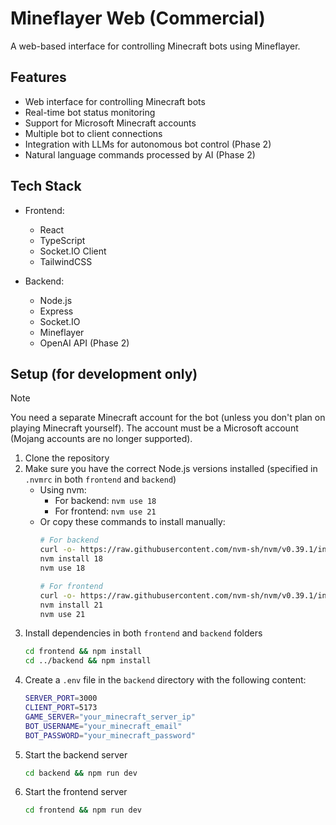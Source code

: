 # Mineflayer Web (Commercial)

A web-based interface for controlling Minecraft bots using Mineflayer.

## Features

- Web interface for controlling Minecraft bots
- Real-time bot status monitoring
- Support for Microsoft Minecraft accounts
- Multiple bot to client connections
- Integration with LLMs for autonomous bot control (Phase 2)
- Natural language commands processed by AI (Phase 2)

## Tech Stack

- Frontend:
  - React
  - TypeScript
  - Socket.IO Client
  - TailwindCSS
  
- Backend:
  - Node.js
  - Express
  - Socket.IO
  - Mineflayer
  - OpenAI API (Phase 2)

## Setup (for development only)

> [!NOTE]
> You need a separate Minecraft account for the bot (unless you don't plan on playing Minecraft yourself). The account must be a Microsoft account (Mojang accounts are no longer supported).


1. Clone the repository
2. Make sure you have the correct Node.js versions installed (specified in `.nvmrc` in both `frontend` and `backend`)
   - Using nvm:
     - For backend: `nvm use 18`
     - For frontend: `nvm use 21`
   - Or copy these commands to install manually:
     ```bash
     # For backend
     curl -o- https://raw.githubusercontent.com/nvm-sh/nvm/v0.39.1/install.sh | bash
     nvm install 18
     nvm use 18

     # For frontend
     curl -o- https://raw.githubusercontent.com/nvm-sh/nvm/v0.39.1/install.sh | bash
     nvm install 21
     nvm use 21
     ```
3. Install dependencies in both `frontend` and `backend` folders
   ```bash
   cd frontend && npm install
   cd ../backend && npm install
   ```
4. Create a `.env` file in the `backend` directory with the following content:
   ```bash
   SERVER_PORT=3000
   CLIENT_PORT=5173
   GAME_SERVER="your_minecraft_server_ip"
   BOT_USERNAME="your_minecraft_email"
   BOT_PASSWORD="your_minecraft_password"
   ```
5. Start the backend server
   ```bash
   cd backend && npm run dev
   ```
6. Start the frontend server
   ```bash
   cd frontend && npm run dev
   ```
